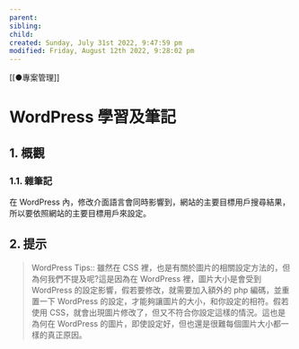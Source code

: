 ```yaml
---
parent: 
sibling: 
child: 
created: Sunday, July 31st 2022, 9:47:59 pm
modified: Friday, August 12th 2022, 9:28:02 pm
---
```

[[●專案管理]]
# WordPress 學習及筆記

## 1. 概觀

### 1.1. 雜筆記
在 WordPress 內，修改介面語言會同時影響到，網站的主要目標用戶搜尋結果，所以要依照網站的主要目標用戶來設定。

## 2. 提示

> WordPress Tips:: 雖然在 CSS 裡，也是有關於圖片的相關設定方法的，但為何我們不提及呢?這是因為在 WordPress 裡，圖片大小是會受到 WordPress 的設定影響，假若要修改，就需要加入額外的 php 編碼，並重置一下 WordPress 的設定，才能夠讓圖片的大小，和你設定的相符。假若使用 CSS，就會出現圖片修改了，但又不符合你設定這樣的情況。這也是為何在 WordPress 的圖片，即使設定好，但也還是很難每個圖片大小都一樣的真正原因。

